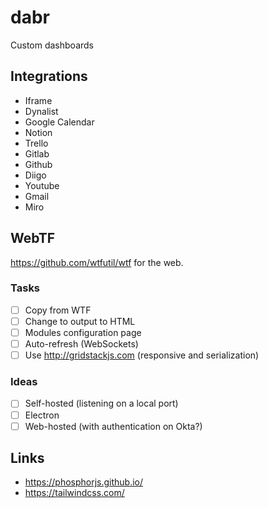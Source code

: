 # dabr

Custom dashboards

## Integrations

- Iframe
- Dynalist
- Google Calendar
- Notion
- Trello
- Gitlab
- Github
- Diigo
- Youtube
- Gmail
- Miro

## WebTF

https://github.com/wtfutil/wtf for the web.

### Tasks
* [ ]  Copy from WTF
* [ ]  Change to output to HTML
* [ ]  Modules configuration page
* [ ]  Auto-refresh (WebSockets)
* [ ]  Use http://gridstackjs.com (responsive and serialization)

### Ideas
* [ ]  Self-hosted (listening on a local port)
* [ ]  Electron
* [ ]  Web-hosted (with authentication on Okta?)

## Links

- https://phosphorjs.github.io/
- https://tailwindcss.com/
